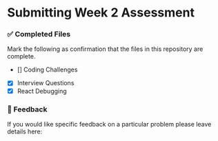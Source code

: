 # Submitting Week 2 Assessment

### ✅ Completed Files
Mark the following as confirmation that the files in this repository are complete.
- [] Coding Challenges
- [X] Interview Questions
- [X] React Debugging

### 📝 Feedback
If you would like specific feedback on a particular problem please leave details here:
